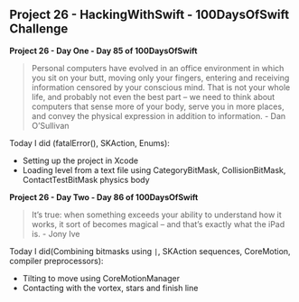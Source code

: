 ## Project 26 - HackingWithSwift - 100DaysOfSwift Challenge

**Project 26 - Day One - Day 85 of 100DaysOfSwift**

> Personal computers have evolved in an office environment in which you sit on your butt, moving only your fingers, entering and receiving information censored by your conscious mind. That is not your whole life, and probably not even the best part – we need to think about computers that sense more of your body, serve you in more places, and convey the physical expression in addition to information. - Dan O’Sullivan

Today I did (fatalError(), SKAction, Enums):

- Setting up the project in Xcode
- Loading level from a text file using CategoryBitMask, CollisionBitMask, ContactTestBitMask physics body

**Project 26 - Day Two - Day 86 of 100DaysOfSwift**

> It’s true: when something exceeds your ability to understand how it works, it sort of becomes magical – and that’s exactly what the iPad is. - Jony Ive

Today I did(Combining bitmasks using ```|```,  SKAction sequences, CoreMotion, compiler preprocessors):

- Tilting to move using CoreMotionManager
- Contacting with the vortex, stars and finish line


